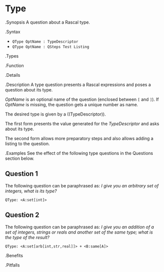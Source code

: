 # Type

.Synopsis
A question about a Rascal type.

.Syntax

*  `QType OptName : TypeDescriptor`
*  `QType OptName : QSteps Test Listing`

.Types

.Function

.Details

.Description
A type question presents a Rascal expressions and poses a question about its type.

_OptName_ is an optional name of the question (enclosed between `[` and `]`).
If _OptName_ is missing, the question gets a unique number as name.

The desired type is given by a ((TypeDescriptor)).

The first form presents the value generated for the _TypeDescriptor_ and asks about its type.

The second form allows more preparatory steps and also allows adding a listing to the question.

.Examples
See the effect of the following type questions in the Questions section below.

##  Question 1 

The following question can be paraphrased as: _I give you an arbitrary set of integers, what is its type?_
```rascal
QType: <A:set[int]>
```

##  Question 2 


The following question can be paraphrased as: _I give you an addition of a set of integers, strings or reals and another set of the same type; what is the type of the result?_
```rascal
QType: <A:set[arb[int,str,real]]> + <B:same[A]>
```

.Benefits

.Pitfalls

